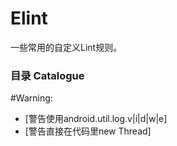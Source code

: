 # Elint

一些常用的自定义Lint规则。

### 目录 Catalogue

#Warning:
- [警告使用android.util.log.v|i|d|w|e]
- [警告直接在代码里new Thread]
